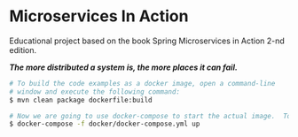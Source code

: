 # Microservices In Action

Educational project based on the book Spring Microservices in Action
2-nd edition. 

***The more distributed a system is, the more places it can fail.***

```bash
# To build the code examples as a docker image, open a command-line 
# window and execute the following command:
$ mvn clean package dockerfile:build

# Now we are going to use docker-compose to start the actual image.  To start the docker image, stay in the root directory containing source code and  Run the following command: 
$ docker-compose -f docker/docker-compose.yml up
```